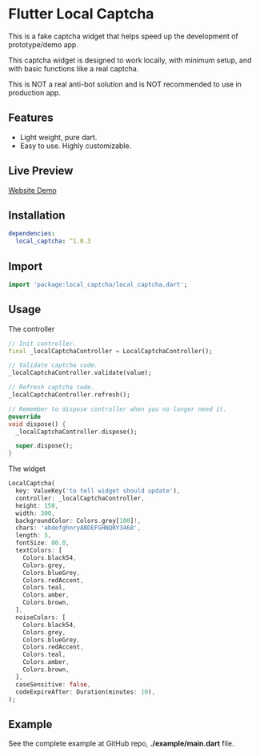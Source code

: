 # Flutter Local Captcha

This is a fake captcha widget that helps speed up the development of prototype/demo app.

This captcha widget is designed to work locally, with minimum setup, and with basic functions like a real captcha.

This is NOT a real anti-bot solution and is NOT recommended to use in production app.

## Features
- Light weight, pure dart.
- Easy to use. Highly customizable.

## Live Preview
[Website Demo](https://kcflutterlocalcaptcha.surge.sh)

## Installation

```yaml
dependencies:
  local_captcha: ^1.0.3
```

## Import

```dart
import 'package:local_captcha/local_captcha.dart';
```

## Usage

The controller

```dart
// Init controller.
final _localCaptchaController = LocalCaptchaController();

// Validate captcha code.
_localCaptchaController.validate(value);

// Refresh captcha code.
_localCaptchaController.refresh();

// Remember to dispose controller when you no longer need it.
@override
void dispose() {
  _localCaptchaController.dispose();

  super.dispose();
}
```

The widget

```dart
LocalCaptcha(
  key: ValueKey('to tell widget should update'),
  controller: _localCaptchaController,
  height: 150,
  width: 300,
  backgroundColor: Colors.grey[100]!,
  chars: 'abdefghnryABDEFGHNQRY3468',
  length: 5,
  fontSize: 80.0,
  textColors: [
    Colors.black54,
    Colors.grey,
    Colors.blueGrey,
    Colors.redAccent,
    Colors.teal,
    Colors.amber,
    Colors.brown,
  ],
  noiseColors: [
    Colors.black54,
    Colors.grey,
    Colors.blueGrey,
    Colors.redAccent,
    Colors.teal,
    Colors.amber,
    Colors.brown,
  ],
  caseSensitive: false,
  codeExpireAfter: Duration(minutes: 10),
);
```

## Example

See the complete example at GitHub repo, **./example/main.dart** file.
